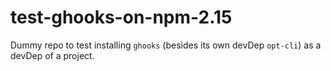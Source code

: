 # test-ghooks-on-npm-2.15

Dummy repo to test installing `ghooks` (besides its own devDep `opt-cli`) as a devDep of a project.
